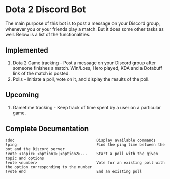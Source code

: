 # Dota 2 Discord Bot

The main purpose of this bot is to post a message on your Discord group, whenever you or your friends play a match. But it does some other tasks as well. Below is a list of the functionalities.

## Implemented

1. Dota 2 Game tracking - Post a message on your Discord group after someone finishes a match. Win/Loss, Hero played, KDA and a Dotabuff link of the match is posted.
2. Polls - Initiate a poll, vote on it, and display the results of the poll.

## Upcoming

1. Gametime tracking - Keep track of time spent by a user on a particular game.

## Complete Documentation

    !doc                                    Display available commands
    !ping                                   Find the ping time between the bot and the Discord server
    !vote <Topic> <option1>|<option2>...    Start a poll with the given topic and options
    !vote <number>                          Vote for an existing poll with the option corresponding to the number
    !vote end                               End an existing poll

